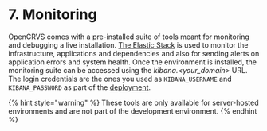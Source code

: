 # 7. Monitoring

OpenCRVS comes with a pre-installed suite of tools meant for monitoring and debugging a live installation. [The Elastic Stack](https://www.elastic.co/elastic-stack) is used to monitor the infrastructure, applications and dependencies and also for sending alerts on application errors and system health. Once the environment is installed, the monitoring suite can be accessed using the _kibana.\<your\_domain>_ URL. The login credentials are the ones you used as `KIBANA_USERNAME`  and `KIBANA_PASSWORD` as part of the [deployment](../3.-installation/3.3-set-up-a-server-hosted-environment/3.3.6-deploy.md). &#x20;

{% hint style="warning" %}
These tools are only available for server-hosted environments and are not part of the development environment.
{% endhint %}

